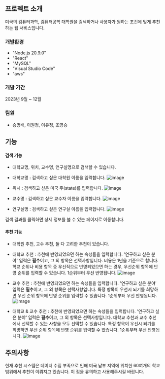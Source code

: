 ## 프로젝트 소개
미국의 컴퓨터과학, 컴퓨터공학 대학원을 검색하거나 사용자가 원하는 조건에 맞게 추천하는 웹 서비스입니다.

### 개발환경
- "Node.js 20.9.0"
- "React"
- "MySQL"
- "Visual Studio Code"
- "aws"

### 개발 기간
2023년 9월 ~ 12월

### 팀원
- 승명배, 이원정, 이유정, 조영승

## 기능
#### 검색 기능
* 대학교명, 위치, 교수명, 연구실명으로 검색할 수 있습니다.

- 대학교명 : 검색하고 싶은 대학원 이름을 입력합니다.
![image](https://github.com/CSID-DGU/2023-02-CECD2-8/assets/79090053/45804b1a-508b-4d35-82e5-b68efbd010b1)

- 위치 : 검색하고 싶은 미국 주(state)를 입력합니다.
![image](https://github.com/CSID-DGU/2023-02-CECD2-8/assets/79090053/452ae34f-a471-4010-97f8-ae2c4b2372d0)

- 교수명 : 검색하고 싶은 교수자 이름을 입력합니다.
![image](https://github.com/CSID-DGU/2023-02-CECD2-8/assets/79090053/54e63b64-d913-492e-bf08-1f15923ef666)

- 연구실명 : 검색하고 싶은 연구실 이름을 입력합니다.
![image](https://github.com/CSID-DGU/2023-02-CECD2-8/assets/79090053/55a5d69d-4cda-4620-9e29-16575400cd1a)

검색 결과를 클릭하면 상세 정보를 볼 수 있는 페이지로 이동합니다.

#### 추천 기능
* 대학원 추천, 교수 추천, 둘 다 고려한 추천이 있습니다.
- 대학교 추천 : 추천에 반영되었으면 하는 속성들을 입력합니다. '연구하고 싶은 분야' 입력은 **필수**이고, 그 외 항목은 선택사항입니다. 비용은 1년을 기준으로 합니다. 학교 순위나 비용 항목 중 우선적으로 반영되었으면 하는 경우, 우선순위 항목에 반영 순위를 입력할 수 있습니다. 1순위부터 우선 반영됩니다.
![image](https://github.com/CSID-DGU/2023-02-CECD2-8/assets/79090053/c35ed756-5216-4d99-bf1f-47c09eb97a41)

- 교수 추천 : 추천에 반영되었으면 하는 속성들을 입력합니다. '연구하고 싶은 분야' 입력은 **필수**이고, 그 외 항목은 선택사항입니다. 특정 항목이 우선시 되기를 희망하면 우선 순위 항목에 반영 순위를 입력할 수 있습니다. 1순위부터 우선 반영됩니다.
![image](https://github.com/CSID-DGU/2023-02-CECD2-8/assets/79090053/bb3f6745-5826-47ec-bf46-49fcabba1bc7)

- 대학교 & 교수 추천 : 추천에 반영되었으면 하는 속성들을 입력합니다. '연구하고 싶은 분야' 입력은 **필수**이고, 그 외 항목은 선택사항입니다. 대학교 추천과 교수 추천에서 선택할 수 있는 사항을 모두 선택할 수 있습니다. 특정 항목이 우선시 되기를 희망하면 우선 순위 항목에 반영 순위를 입력할 수 있습니다. 1순위부터 우선 반영됩니다.
![image](https://github.com/CSID-DGU/2023-02-CECD2-8/assets/79090053/a8b4eb6a-affe-4374-a990-f9523970ff1e)

## 주의사항
현재 추천 시스템은 데이터 수집 부족으로 인해 미국 남부 지역에 위치한 60여개의 학교 범위에서 추천이 이뤄지고 있습니다. 이 점을 유의하고 사용해주시길 바랍니다.
